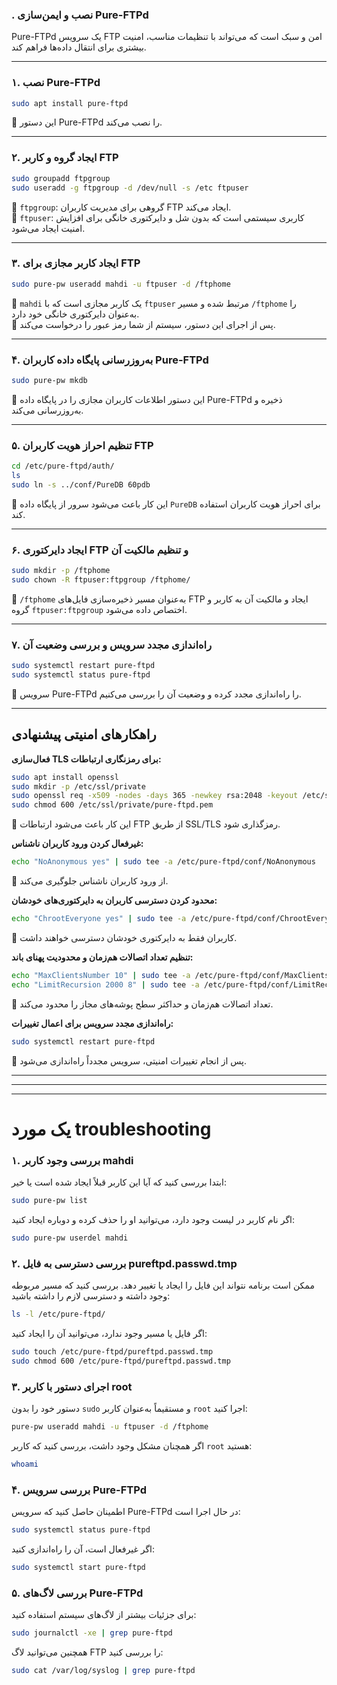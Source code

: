 
### **. نصب و ایمن‌سازی Pure-FTPd**  
Pure-FTPd یک سرویس FTP امن و سبک است که می‌تواند با تنظیمات مناسب، امنیت بیشتری برای انتقال داده‌ها فراهم کند.  

---

### **۱. نصب Pure-FTPd**  
```bash
sudo apt install pure-ftpd
```
🔹 این دستور Pure-FTPd را نصب می‌کند.  

---

### **۲. ایجاد گروه و کاربر FTP**  
```bash
sudo groupadd ftpgroup
sudo useradd -g ftpgroup -d /dev/null -s /etc ftpuser
```
🔹 `ftpgroup`: گروهی برای مدیریت کاربران FTP ایجاد می‌کند.  
🔹 `ftpuser`: کاربری سیستمی است که بدون شل و دایرکتوری خانگی برای افزایش امنیت ایجاد می‌شود.  

---

### **۳. ایجاد کاربر مجازی برای FTP**  
```bash
sudo pure-pw useradd mahdi -u ftpuser -d /ftphome
```
🔹 `mahdi` یک کاربر مجازی است که با `ftpuser` مرتبط شده و مسیر `/ftphome` را به‌عنوان دایرکتوری خانگی خود دارد.  
🔹 پس از اجرای این دستور، سیستم از شما رمز عبور را درخواست می‌کند.  

---

### **۴. به‌روزرسانی پایگاه داده کاربران Pure-FTPd**  
```bash
sudo pure-pw mkdb
```
🔹 این دستور اطلاعات کاربران مجازی را در پایگاه داده Pure-FTPd ذخیره و به‌روزرسانی می‌کند.  

---

### **۵. تنظیم احراز هویت کاربران FTP**  
```bash
cd /etc/pure-ftpd/auth/
ls
sudo ln -s ../conf/PureDB 60pdb
```
🔹 این کار باعث می‌شود سرور از پایگاه داده `PureDB` برای احراز هویت کاربران استفاده کند.  

---

### **۶. ایجاد دایرکتوری FTP و تنظیم مالکیت آن**  
```bash
sudo mkdir -p /ftphome
sudo chown -R ftpuser:ftpgroup /ftphome/
```
🔹 `/ftphome` به‌عنوان مسیر ذخیره‌سازی فایل‌های FTP ایجاد و مالکیت آن به کاربر و گروه `ftpuser:ftpgroup` اختصاص داده می‌شود.  

---

### **۷. راه‌اندازی مجدد سرویس و بررسی وضعیت آن**  
```bash
sudo systemctl restart pure-ftpd
sudo systemctl status pure-ftpd
```
🔹 سرویس Pure-FTPd را راه‌اندازی مجدد کرده و وضعیت آن را بررسی می‌کنیم.  

---

## **راهکارهای امنیتی پیشنهادی**  

 **فعال‌سازی TLS برای رمزنگاری ارتباطات:**  
```bash
sudo apt install openssl
sudo mkdir -p /etc/ssl/private
sudo openssl req -x509 -nodes -days 365 -newkey rsa:2048 -keyout /etc/ssl/private/pure-ftpd.pem -out /etc/ssl/private/pure-ftpd.pem
sudo chmod 600 /etc/ssl/private/pure-ftpd.pem
```
🔹 این کار باعث می‌شود ارتباطات FTP از طریق SSL/TLS رمزگذاری شود.  

 **غیرفعال کردن ورود کاربران ناشناس:**  
```bash
echo "NoAnonymous yes" | sudo tee -a /etc/pure-ftpd/conf/NoAnonymous
```
🔹 از ورود کاربران ناشناس جلوگیری می‌کند.  

 **محدود کردن دسترسی کاربران به دایرکتوری‌های خودشان:**  
```bash
echo "ChrootEveryone yes" | sudo tee -a /etc/pure-ftpd/conf/ChrootEveryone
```
🔹 کاربران فقط به دایرکتوری خودشان دسترسی خواهند داشت.  

 **تنظیم تعداد اتصالات هم‌زمان و محدودیت پهنای باند:**  
```bash
echo "MaxClientsNumber 10" | sudo tee -a /etc/pure-ftpd/conf/MaxClientsNumber
echo "LimitRecursion 2000 8" | sudo tee -a /etc/pure-ftpd/conf/LimitRecursion
```
🔹 تعداد اتصالات هم‌زمان و حداکثر سطح پوشه‌های مجاز را محدود می‌کند.  

 **راه‌اندازی مجدد سرویس برای اعمال تغییرات:**  
```bash
sudo systemctl restart pure-ftpd
```
🔹 پس از انجام تغییرات امنیتی، سرویس مجدداً راه‌اندازی می‌شود.  

---

---
---

# یک مورد troubleshooting 

### ۱. بررسی وجود کاربر **mahdi**  
ابتدا بررسی کنید که آیا این کاربر قبلاً ایجاد شده است یا خیر:  
```bash
sudo pure-pw list
```
اگر نام کاربر در لیست وجود دارد، می‌توانید او را حذف کرده و دوباره ایجاد کنید:  
```bash
sudo pure-pw userdel mahdi
```

### ۲. بررسی دسترسی به فایل **pureftpd.passwd.tmp**  
ممکن است برنامه نتواند این فایل را ایجاد یا تغییر دهد. بررسی کنید که مسیر مربوطه وجود داشته و دسترسی لازم را داشته باشید:  
```bash
ls -l /etc/pure-ftpd/
```
اگر فایل یا مسیر وجود ندارد، می‌توانید آن را ایجاد کنید:  
```bash
sudo touch /etc/pure-ftpd/pureftpd.passwd.tmp
sudo chmod 600 /etc/pure-ftpd/pureftpd.passwd.tmp
```

### ۳. اجرای دستور با کاربر **root**  
دستور خود را بدون `sudo` و مستقیماً به‌عنوان کاربر `root` اجرا کنید:  
```bash
pure-pw useradd mahdi -u ftpuser -d /ftphome
```
اگر همچنان مشکل وجود داشت، بررسی کنید که کاربر `root` هستید:  
```bash
whoami
```

### ۴. بررسی سرویس Pure-FTPd  
اطمینان حاصل کنید که سرویس Pure-FTPd در حال اجرا است:  
```bash
sudo systemctl status pure-ftpd
```
اگر غیرفعال است، آن را راه‌اندازی کنید:  
```bash
sudo systemctl start pure-ftpd
```

### ۵. بررسی لاگ‌های Pure-FTPd  
برای جزئیات بیشتر از لاگ‌های سیستم استفاده کنید:  
```bash
sudo journalctl -xe | grep pure-ftpd
```
همچنین می‌توانید لاگ FTP را بررسی کنید:  
```bash
sudo cat /var/log/syslog | grep pure-ftpd
```